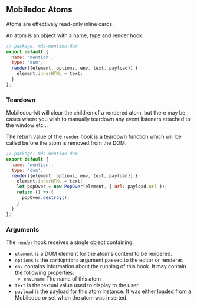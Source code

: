 ## Mobiledoc Atoms

Atoms are effectively read-only inline cards.

An atom is an object with a name, type and render hook:

```js
// package: mda-mention-dom
export default {
  name: 'mention',
  type: 'dom',
  render({element, options, env, text, payload}) {
    element.innerHTML = text;
  }
};
```

### Teardown

Mobiledoc-kit will clear the children of a rendered atom, but there may be cases where you wish to manually teardown
any event listeners attached to the window etc...

The return value of the `render` hook is a teardown function which will be called before the atom is removed from the DOM.

```js
// package: mda-mention-dom
export default {
  name: 'mention',
  type: 'dom',
  render({element, options, env, text, payload}) {
    element.innerHTML = text;
    let popOver = new PopOver(element, { url: payload.url });
    return () => {
      popOver.destroy();
    }
  }
};
```

### Arguments

The `render` hook receives a single object containing:

* `element` is a DOM element for the atom's content to be rendered.
* `options` is the `cardOptions` argument passed to the editor or renderer.
* `env` contains information about the running of this hook. It may contain
  the following properties:
  * `env.name` The name of this atom
* `text` is the textual value used to display to the user.
* `payload` is the payload for this atom instance. It was either loaded from
  a Mobiledoc or set when the atom was inserted.
